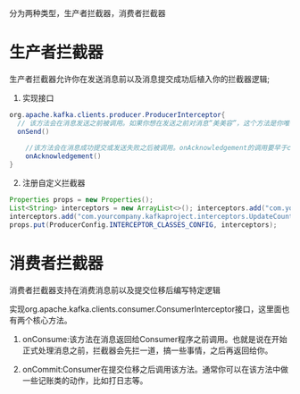 分为两种类型，生产者拦截器，消费者拦截器





# 生产者拦截器

生产者拦截器允许你在发送消息前以及消息提交成功后植入你的拦截器逻辑;



1. 实现接口

```java
org.apache.kafka.clients.producer.ProducerInterceptor{
  // 该方法会在消息发送之前被调用。如果你想在发送之前对消息“美美容”，这个方法是你唯一 的机会。
  onSend()
	
    //该方法会在消息成功提交或发送失败之后被调用。onAcknowledgement的调用要早于callback的调用。值得注意的是，这个方法和 onSend不是在同一个线程中被调用的，因此如果你在这两个方法中调用了某个共享可变对象，一定要保 证线程安全。还有一点很重要，这个方法处在Producer发送的主路径中，所以最好别放一些太重的逻辑进去，否则你会发现你的Producer TPS直线下降。
    onAcknowledgement()
}

```



2. 注册自定义拦截器

```java
Properties props = new Properties();
List<String> interceptors = new ArrayList<>(); interceptors.add("com.yourcompany.kafkaproject.interceptors.AddTimestampInterceptor"); // 拦截器1 
interceptors.add("com.yourcompany.kafkaproject.interceptors.UpdateCounterInterceptor"); // 拦截器2 
props.put(ProducerConfig.INTERCEPTOR_CLASSES_CONFIG, interceptors);
```



# 消费者拦截器

消费者拦截器支持在消费消息前以及提交位移后编写特定逻辑



实现org.apache.kafka.clients.consumer.ConsumerInterceptor接口，这里面也有两个核心方法。 

1. onConsume:该方法在消息返回给Consumer程序之前调用。也就是说在开始正式处理消息之前，拦截器会先拦一道，搞一些事情，之后再返回给你。 

2. onCommit:Consumer在提交位移之后调用该方法。通常你可以在该方法中做一些记账类的动作，比如打日志等。 